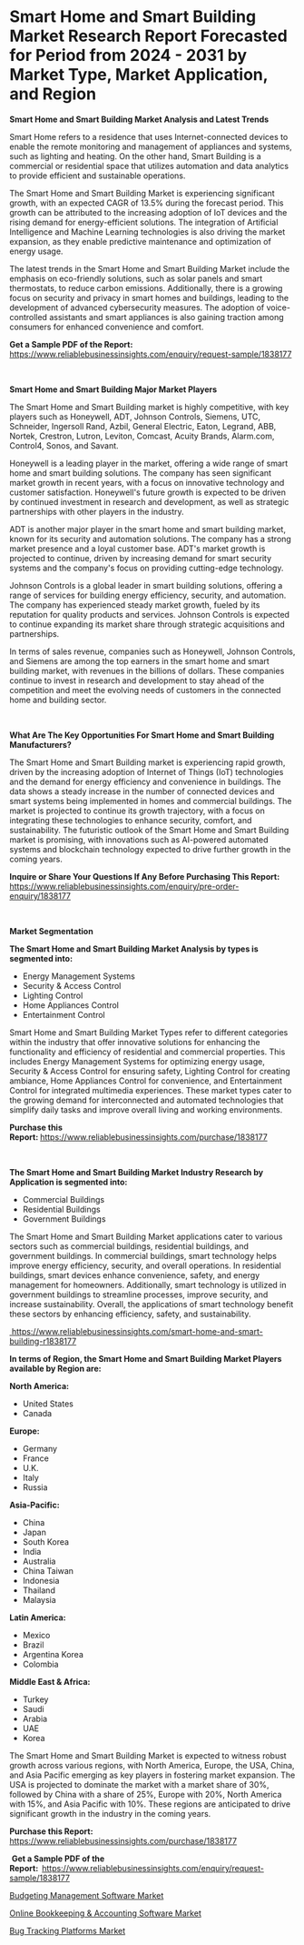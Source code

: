 <p><h1>Smart Home and Smart Building Market Research Report Forecasted for Period from 2024 -  2031 by Market Type, Market Application, and Region</h1></p><p><strong>Smart Home and Smart Building Market Analysis and Latest Trends</strong></p>
<p><p>Smart Home refers to a residence that uses Internet-connected devices to enable the remote monitoring and management of appliances and systems, such as lighting and heating. On the other hand, Smart Building is a commercial or residential space that utilizes automation and data analytics to provide efficient and sustainable operations.</p><p>The Smart Home and Smart Building Market is experiencing significant growth, with an expected CAGR of 13.5% during the forecast period. This growth can be attributed to the increasing adoption of IoT devices and the rising demand for energy-efficient solutions. The integration of Artificial Intelligence and Machine Learning technologies is also driving the market expansion, as they enable predictive maintenance and optimization of energy usage.</p><p>The latest trends in the Smart Home and Smart Building Market include the emphasis on eco-friendly solutions, such as solar panels and smart thermostats, to reduce carbon emissions. Additionally, there is a growing focus on security and privacy in smart homes and buildings, leading to the development of advanced cybersecurity measures. The adoption of voice-controlled assistants and smart appliances is also gaining traction among consumers for enhanced convenience and comfort.</p></p>
<p><strong>Get a Sample PDF of the Report:&nbsp;</strong> <a href="https://www.reliablebusinessinsights.com/enquiry/request-sample/1838177">https://www.reliablebusinessinsights.com/enquiry/request-sample/1838177</a></p>
<p>&nbsp;</p>
<p><strong>Smart Home and Smart Building Major Market Players</strong></p>
<p><p>The Smart Home and Smart Building market is highly competitive, with key players such as Honeywell, ADT, Johnson Controls, Siemens, UTC, Schneider, Ingersoll Rand, Azbil, General Electric, Eaton, Legrand, ABB, Nortek, Crestron, Lutron, Leviton, Comcast, Acuity Brands, Alarm.com, Control4, Sonos, and Savant.</p><p>Honeywell is a leading player in the market, offering a wide range of smart home and smart building solutions. The company has seen significant market growth in recent years, with a focus on innovative technology and customer satisfaction. Honeywell's future growth is expected to be driven by continued investment in research and development, as well as strategic partnerships with other players in the industry.</p><p>ADT is another major player in the smart home and smart building market, known for its security and automation solutions. The company has a strong market presence and a loyal customer base. ADT's market growth is projected to continue, driven by increasing demand for smart security systems and the company's focus on providing cutting-edge technology.</p><p>Johnson Controls is a global leader in smart building solutions, offering a range of services for building energy efficiency, security, and automation. The company has experienced steady market growth, fueled by its reputation for quality products and services. Johnson Controls is expected to continue expanding its market share through strategic acquisitions and partnerships.</p><p>In terms of sales revenue, companies such as Honeywell, Johnson Controls, and Siemens are among the top earners in the smart home and smart building market, with revenues in the billions of dollars. These companies continue to invest in research and development to stay ahead of the competition and meet the evolving needs of customers in the connected home and building sector.</p></p>
<p>&nbsp;</p>
<p><strong>What Are The Key Opportunities For Smart Home and Smart Building Manufacturers?</strong></p>
<p><p>The Smart Home and Smart Building market is experiencing rapid growth, driven by the increasing adoption of Internet of Things (IoT) technologies and the demand for energy efficiency and convenience in buildings. The data shows a steady increase in the number of connected devices and smart systems being implemented in homes and commercial buildings. The market is projected to continue its growth trajectory, with a focus on integrating these technologies to enhance security, comfort, and sustainability. The futuristic outlook of the Smart Home and Smart Building market is promising, with innovations such as AI-powered automated systems and blockchain technology expected to drive further growth in the coming years.</p></p>
<p><strong>Inquire or Share Your Questions If Any Before Purchasing This Report:</strong> <a href="https://www.reliablebusinessinsights.com/enquiry/pre-order-enquiry/1838177">https://www.reliablebusinessinsights.com/enquiry/pre-order-enquiry/1838177</a></p>
<p>&nbsp;</p>
<p><strong>Market Segmentation</strong></p>
<p><strong>The Smart Home and Smart Building Market Analysis by types is segmented into:</strong></p>
<p><ul><li>Energy Management Systems</li><li>Security & Access Control</li><li>Lighting Control</li><li>Home Appliances Control</li><li>Entertainment Control</li></ul></p>
<p><p>Smart Home and Smart Building Market Types refer to different categories within the industry that offer innovative solutions for enhancing the functionality and efficiency of residential and commercial properties. This includes Energy Management Systems for optimizing energy usage, Security & Access Control for ensuring safety, Lighting Control for creating ambiance, Home Appliances Control for convenience, and Entertainment Control for integrated multimedia experiences. These market types cater to the growing demand for interconnected and automated technologies that simplify daily tasks and improve overall living and working environments.</p></p>
<p><strong>Purchase this Report:&nbsp;</strong><a href="https://www.reliablebusinessinsights.com/purchase/1838177">https://www.reliablebusinessinsights.com/purchase/1838177</a></p>
<p>&nbsp;</p>
<p><strong>The Smart Home and Smart Building Market Industry Research by Application is segmented into:</strong></p>
<p><ul><li>Commercial Buildings</li><li>Residential Buildings</li><li>Government Buildings</li></ul></p>
<p><p>The Smart Home and Smart Building Market applications cater to various sectors such as commercial buildings, residential buildings, and government buildings. In commercial buildings, smart technology helps improve energy efficiency, security, and overall operations. In residential buildings, smart devices enhance convenience, safety, and energy management for homeowners. Additionally, smart technology is utilized in government buildings to streamline processes, improve security, and increase sustainability. Overall, the applications of smart technology benefit these sectors by enhancing efficiency, safety, and sustainability.</p></p>
<p><a href="https://www.reliablebusinessinsights.com/smart-home-and-smart-building-r1838177">&nbsp;https://www.reliablebusinessinsights.com/smart-home-and-smart-building-r1838177</a></p>
<p><strong>In terms of Region, the Smart Home and Smart Building Market Players available by Region are:</strong></p>
<p>
    <p> <strong> North America: </strong>
        <ul>
            <li>United States</li>
            <li>Canada</li>
        </ul>
        </p> 
    <p> <strong> Europe: </strong>
        <ul>
            <li>Germany</li>
            <li>France</li>
            <li>U.K.</li>
            <li>Italy</li>
            <li>Russia</li>
        </ul>
        </p> 
    <p> <strong> Asia-Pacific: </strong>
        <ul>
            <li>China</li>
            <li>Japan</li>
            <li>South Korea</li>
            <li>India</li>
            <li>Australia</li>
            <li>China Taiwan</li>
            <li>Indonesia</li>
            <li>Thailand</li>
            <li>Malaysia</li>
        </ul>
        </p> 
    <p> <strong> Latin America: </strong>
        <ul>
            <li>Mexico</li>
            <li>Brazil</li>
            <li>Argentina Korea</li>
            <li>Colombia</li>
        </ul>
        </p> 
    <p> <strong> Middle East & Africa: </strong>
        <ul>
            <li>Turkey</li>
            <li>Saudi</li>
            <li>Arabia</li>
            <li>UAE</li>
            <li>Korea</li>
        </ul>
    </p>
    </p>
<p><p>The Smart Home and Smart Building Market is expected to witness robust growth across various regions, with North America, Europe, the USA, China, and Asia Pacific emerging as key players in fostering market expansion. The USA is projected to dominate the market with a market share of 30%, followed by China with a share of 25%, Europe with 20%, North America with 15%, and Asia Pacific with 10%. These regions are anticipated to drive significant growth in the industry in the coming years.</p></p>
<p><strong>Purchase this Report: </strong><a href="https://www.reliablebusinessinsights.com/purchase/1838177">https://www.reliablebusinessinsights.com/purchase/1838177</a></p>
<p>&nbsp;<strong>Get a Sample PDF of the Report:&nbsp;&nbsp;</strong><a href="https://www.reliablebusinessinsights.com/enquiry/request-sample/1838177">https://www.reliablebusinessinsights.com/enquiry/request-sample/1838177</a></p>
<p><strong></strong></p>
<p><p><a href="https://github.com/mauripalmi/Market-Research-Report-List-4/blob/main/budgeting-management-software-market.md">Budgeting Management Software Market</a></p><p><a href="https://github.com/gulaimolin/Market-Research-Report-List-5/blob/main/online-bookkeeping-accounting-software-market.md">Online Bookkeeping & Accounting Software Market</a></p><p><a href="https://github.com/nicoletavirag/Market-Research-Report-List-4/blob/main/bug-tracking-platforms-market.md">Bug Tracking Platforms Market</a></p></p>